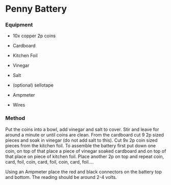 # Penny Battery

### Equipment
- 10x copper 2p coins
- Cardboard
- Kitchen Foil
- Vinegar
- Salt

- (optional) sellotape
- Ampmeter
- Wires

### Method
Put the coins into a bowl, add vinegar and salt to cover. Stir and leave for around a minute or until coins are clean.
From the cardboard cut 9 2p sized pieces and soak in vinegar (do not add salt to this). Cut 9x 2p coin sized pieces from the kitchen foil.
To assemble the battery first put down one coin, on top of that place a piece of vinegar soaked cardboard and on top of that place on piece of kitchen foil. Place another 2p on top and repeat coin, card, foil, coin, card, foil, coin, card, foil....

Using an Ampmeter place the red and black connectors on the battery top and bottom. The reading should be around 2-4 volts.
